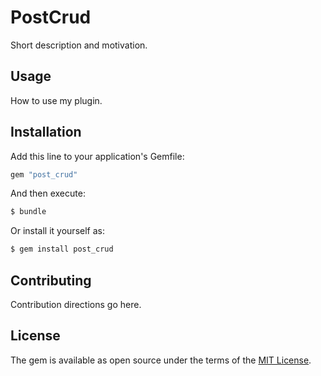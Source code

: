 # PostCrud
Short description and motivation.

## Usage
How to use my plugin.

## Installation
Add this line to your application's Gemfile:

```ruby
gem "post_crud"
```

And then execute:
```bash
$ bundle
```

Or install it yourself as:
```bash
$ gem install post_crud
```

## Contributing
Contribution directions go here.

## License
The gem is available as open source under the terms of the [MIT License](https://opensource.org/licenses/MIT).
